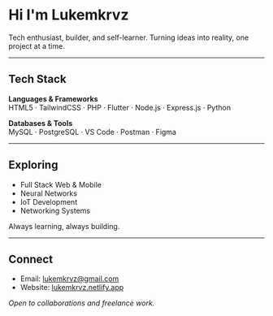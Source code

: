 # Hi I'm Lukemkrvz

Tech enthusiast, builder, and self-learner. Turning ideas into reality, one project at a time.

---

## Tech Stack

**Languages & Frameworks**  
HTML5 · TailwindCSS · PHP · Flutter · Node.js · Express.js · Python  

**Databases & Tools**  
MySQL · PostgreSQL · VS Code · Postman · Figma  

---

## Exploring

- Full Stack Web & Mobile  
- Neural Networks  
- IoT Development  
- Networking Systems  

Always learning, always building.

---

## Connect

- Email: [lukemkrvz@gmail.com](mailto:lukemkrvz@gmail.com)  
- Website: [lukemkrvz.netlify.app](https://lukemkrvz.netlify.app)  

*Open to collaborations and freelance work.*
